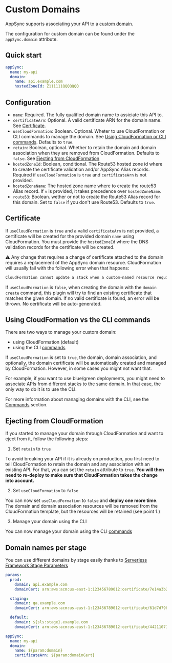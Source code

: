 # Custom Domains

AppSync supports associating your API to a [custom domain](https://aws.amazon.com/blogs/mobile/introducing-custom-domain-names-for-aws-appsync-apis/).

The configuration for custom domain can be found under the `appSync.domain` attribute.

## Quick start

```yaml
appSync:
  name: my-api
  domain:
    name: api.example.com
    hostedZoneId: Z111111QQQQQQQ
```

## Configuration

- `name`: Required. The fully qualified domain name to assiciate this API to.
- `certificateArn`: Optional. A valid certificate ARN for the domain name. See [Certificate](#certificate).
- `useCloudFormation`: Boolean. Optional. Wheter to use CloudFormation or CLI commands to manage the domain. See [Using CloudFormation or CLI commands](#using-cloudformation-vs-the-cli-commands). Defaults to `true`.
- `retain`: Boolean, optional. Whether to retain the domain and domain association when they are removed from CloudFormation. Defaults to `false`. See [Ejecting from CloudFormation](#ejecting-from-cloudformation)
- `hostedZoneId`: Boolean, conditional. The Route53 hosted zone id where to create the certificate validation and/or AppSync Alias records. Required if `useCloudFormation` is `true` and `certificateArn` is not provided.
- `hostedZoneName`: The hosted zone name where to create the route53 Alias record. If `v` is provided, it takes precedence over `hostedZoneName`.
- `route53`: Boolean. wether or not to create the Route53 Alias record for this domain. Set to `false` if you don't use Route53. Defaults to `true`.

## Certificate

If `useCloudFormation` is `true` and a valid `certificateArn` is not provided, a certificate will be created for the provided domain `name` using CloudFormation. You must provide the `hostedZoneId`
where the DNS validation records for the certificate will be created.

⚠️ Any change that requires a change of certificate attached to the domain requires a replacement of the AppSync domain resource. CloudFormation will usually fail with the following error when that happens:

```bash
CloudFormation cannot update a stack when a custom-named resource requires replacing. Rename api.example.com and update the stack again.
```

If `useCloudFormation` is `false`, when creating the domain with the `domain create` command, this plugin will try to find an existing certificate that
matches the given domain. If no valid certificate is found, an error will be thrown. No certificate will be auto-generated.

## Using CloudFormation vs the CLI commands

There are two ways to manage your custom domain:

- using CloudFormation (default)
- using the CLI [commands](commands.md#domain)

If `useCloudFormation` is set to `true`, the domain, domain association, and optionally, the domain certificate will be automatically created and managed by CloudFormation. However, in some cases you might not want that.

For example, if you want to use blue/green deployments, you might need to associate APIs from different stacks to the same domain. In that case, the only way to do it is to use the CLI.

For more information about managing domains with the CLI, see the [Commands](commands.md#domain) section.

## Ejecting from CloudFormation

If you started to manage your domain through CloudFormation and want to eject from it, follow the following steps:

1. Set `retain` to `true`

To avoid breaking your API if it is already on production, you first need to tell CloudFormation to retain the domain and any association with an existing API. For that, you can set the `retain` attribute to `true`. **You will then need to re-deploy to make sure that CloudFormation takes the change into account.**

2. Set `useCloudFormation` to `false`

You can now set `useCloudFormation` to `false` and **deploy one more time**. The domain and domain association resources will be removed from the CloudFormation template, but the resources will be retained (see point 1.)

3. Manage your domain using the CLI

You can now manage your domain using the CLI [commands](commands.md#domain)

## Domain names per stage

You can use different domains by stage easily thanks to [Serverless Framework Stage Parameters](https://www.serverless.com/framework/docs/guides/parameters)

```yaml
params:
  prod:
    domain: api.example.com
    domainCert: arn:aws:acm:us-east-1:123456789012:certificate/7e14a3b2-f7a5-4da5-8150-4a03ede7158c

  staging:
    domain: qa.example.com
    domainCert: arn:aws:acm:us-east-1:123456789012:certificate/61d7d798-d656-4630-9ff9-d77a7d616dbe

  default:
    domain: ${sls:stage}.example.com
    domainCert: arn:aws:acm:us-east-1:123456789012:certificate/44211071-e102-4bf4-b7b0-06d0b78cd667

appSync:
  name: my-api
  domain:
    name: ${param:domain}
    certificateArn: ${param:domainCert}
```

